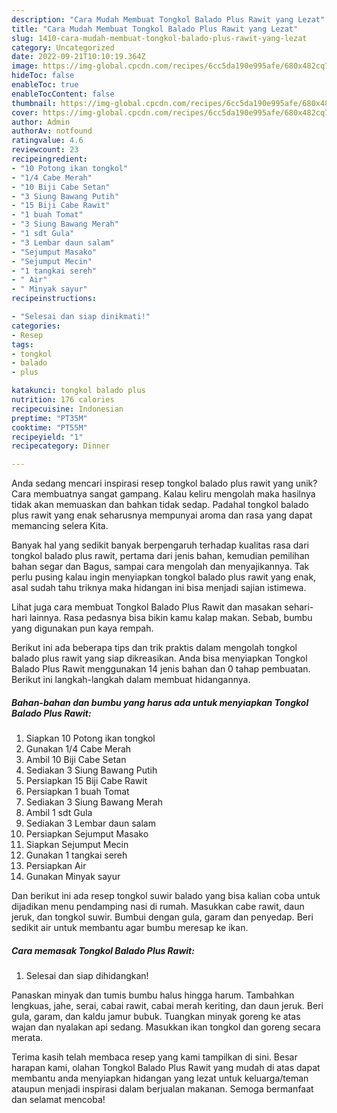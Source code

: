 ```yaml
---
description: "Cara Mudah Membuat Tongkol Balado Plus Rawit yang Lezat"
title: "Cara Mudah Membuat Tongkol Balado Plus Rawit yang Lezat"
slug: 1410-cara-mudah-membuat-tongkol-balado-plus-rawit-yang-lezat
category: Uncategorized
date: 2022-09-21T10:10:19.364Z
image: https://img-global.cpcdn.com/recipes/6cc5da190e995afe/680x482cq70/tongkol-balado-plus-rawit-foto-resep-utama.jpg
hideToc: false
enableToc: true
enableTocContent: false
thumbnail: https://img-global.cpcdn.com/recipes/6cc5da190e995afe/680x482cq70/tongkol-balado-plus-rawit-foto-resep-utama.jpg
cover: https://img-global.cpcdn.com/recipes/6cc5da190e995afe/680x482cq70/tongkol-balado-plus-rawit-foto-resep-utama.jpg
author: Admin
authorAv: notfound
ratingvalue: 4.6
reviewcount: 23
recipeingredient:
- "10 Potong ikan tongkol"
- "1/4 Cabe Merah"
- "10 Biji Cabe Setan"
- "3 Siung Bawang Putih"
- "15 Biji Cabe Rawit"
- "1 buah Tomat"
- "3 Siung Bawang Merah"
- "1 sdt Gula"
- "3 Lembar daun salam"
- "Sejumput Masako"
- "Sejumput Mecin"
- "1 tangkai sereh"
- " Air"
- " Minyak sayur"
recipeinstructions:

- "Selesai dan siap dinikmati!"
categories:
- Resep
tags:
- tongkol
- balado
- plus

katakunci: tongkol balado plus 
nutrition: 176 calories
recipecuisine: Indonesian
preptime: "PT35M"
cooktime: "PT55M"
recipeyield: "1"
recipecategory: Dinner

---
```





Anda sedang mencari inspirasi resep tongkol balado plus rawit yang unik? Cara membuatnya sangat gampang. Kalau keliru mengolah maka hasilnya tidak akan memuaskan dan bahkan tidak sedap. Padahal tongkol balado plus rawit yang enak seharusnya mempunyai aroma dan rasa yang dapat memancing selera Kita.





Banyak hal yang sedikit banyak berpengaruh terhadap kualitas rasa dari tongkol balado plus rawit, pertama dari jenis bahan, kemudian pemilihan bahan segar dan Bagus, sampai cara mengolah dan menyajikannya. Tak perlu pusing kalau ingin menyiapkan tongkol balado plus rawit yang enak,      asal sudah tahu triknya maka hidangan ini bisa menjadi sajian istimewa.














Lihat juga cara membuat Tongkol Balado Plus Rawit dan masakan sehari-hari lainnya. Rasa pedasnya bisa bikin kamu kalap makan. Sebab, bumbu yang digunakan pun kaya rempah.






Berikut ini ada beberapa tips dan trik praktis dalam mengolah tongkol balado plus rawit yang siap dikreasikan. Anda bisa menyiapkan Tongkol Balado Plus Rawit menggunakan 14 jenis bahan dan 0 tahap pembuatan. Berikut ini langkah-langkah dalam membuat hidangannya.

<!--inarticleads1-->

##### Bahan-bahan dan bumbu yang harus ada untuk menyiapkan Tongkol Balado Plus Rawit:

1. Siapkan 10 Potong ikan tongkol
1. Gunakan 1/4 Cabe Merah
1. Ambil 10 Biji Cabe Setan
1. Sediakan 3 Siung Bawang Putih
1. Persiapkan 15 Biji Cabe Rawit
1. Persiapkan 1 buah Tomat
1. Sediakan 3 Siung Bawang Merah
1. Ambil 1 sdt Gula
1. Sediakan 3 Lembar daun salam
1. Persiapkan Sejumput Masako
1. Siapkan Sejumput Mecin
1. Gunakan 1 tangkai sereh
1. Persiapkan  Air
1. Gunakan  Minyak sayur


Dan berikut ini ada resep tongkol suwir balado yang bisa kalian coba untuk dijadikan menu pendamping nasi di rumah. Masukkan cabe rawit, daun jeruk, dan tongkol suwir. Bumbui dengan gula, garam dan penyedap. Beri sedikit air untuk membantu agar bumbu meresap ke ikan. 

<!--inarticleads2-->

##### Cara memasak Tongkol Balado Plus Rawit:


1. Selesai dan siap dihidangkan!

Panaskan minyak dan tumis bumbu halus hingga harum. Tambahkan lengkuas, jahe, serai, cabai rawit, cabai merah keriting, dan daun jeruk. Beri gula, garam, dan kaldu jamur bubuk. Tuangkan minyak goreng ke atas wajan dan nyalakan api sedang. Masukkan ikan tongkol dan goreng secara merata. 

Terima kasih telah membaca resep yang kami tampilkan di sini. Besar harapan kami, olahan Tongkol Balado Plus Rawit yang mudah di atas dapat membantu anda menyiapkan hidangan yang lezat untuk keluarga/teman ataupun menjadi inspirasi dalam berjualan makanan. Semoga bermanfaat dan selamat mencoba!

